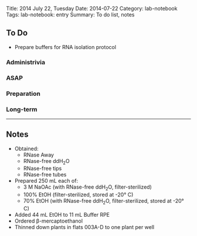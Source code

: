 Title: 2014 July 22, Tuesday
Date: 2014-07-22
Category: lab-notebook
Tags: lab-notebook: entry
Summary: To do list, notes

## To Do ##

- Prepare buffers for RNA isolation protocol

### Administrivia ###


### ASAP ###


### Preparation ###

### Long-term ###

***

## Notes ##

- Obtained:
    - RNase Away
    - RNase-free ddH<sub>2</sub>O
    - RNase-free tips
    - RNase-free tubes
- Prepared 250 mL each of: 
    - 3 M NaOAc (with RNase-free ddH<sub>2</sub>O, filter-sterilized)
    - 100% EtOH (filter-sterilized, stored at -20&deg; C)
    - 70% EtOH (with RNase-free ddH<sub>2</sub>O, filter-sterilized, stored at -20&deg; C)
- Added 44 mL EtOH to 11 mL Buffer RPE
- Ordered &beta;-mercaptoethanol
- Thinned down plants in flats 003A-D to one plant per well
